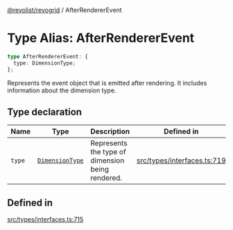 [@revolist/revogrid](README.md) / AfterRendererEvent

# Type Alias: AfterRendererEvent

```ts
type AfterRendererEvent: {
  type: DimensionType;
};
```

Represents the event object that is emitted after rendering.
It includes information about the dimension type.

## Type declaration

| Name | Type | Description | Defined in |
| ------ | ------ | ------ | ------ |
| `type` | [`DimensionType`](TypeAlias.DimensionType.md) | Represents the type of dimension being rendered. | [src/types/interfaces.ts:719](https://github.com/revolist/revogrid/blob/69d5bd9cb55a69f54242342681dca616def73994/src/types/interfaces.ts#L719) |

## Defined in

[src/types/interfaces.ts:715](https://github.com/revolist/revogrid/blob/69d5bd9cb55a69f54242342681dca616def73994/src/types/interfaces.ts#L715)
